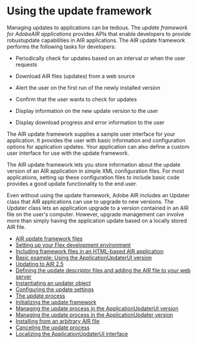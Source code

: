 # Using the update framework

Managing updates to applications can be tedious. The _update framework for
AdobeAIR applications_ provides APIs that enable developers to provide
robustupdate capabilities in AIR applications. The AIR update framework performs
the following tasks for developers:

- Periodically check for updates based on an interval or when the user requests

- Download AIR files (updates) from a web source

- Alert the user on the first run of the newly installed version

- Confirm that the user wants to check for updates

- Display information on the new update version to the user

- Display download progress and error information to the user

The AIR update framework supplies a sample user interface for your application.
It provides the user with basic information and configuration options for
application updates. Your application can also define a custom user interface
for use with the update framework.

The AIR update framework lets you store information about the update version of
an AIR application in simple XML configuration files. For most applications,
setting up these configuration files to include basic code provides a good
update functionality to the end user.

Even without using the update framework, Adobe AIR includes an Updater class
that AIR applications can use to upgrade to new versions. The Updater class lets
an application upgrade to a version contained in an AIR file on the user's
computer. However, upgrade management can involve more than simply having the
application update based on a locally stored AIR file.

- [AIR update framework files](WS436E8E33-B9A3-49c9-A914-84035319B7DA.html)
- [Setting up your Flex development environment](WS01EC1957-C9FB-484d-9AA4-D7293468133D.html)
- [Including framework files in an HTML-based AIR application](WSF03EE194-4501-482d-BB53-99E6F51C6D44.html)
- [Basic example: Using the ApplicationUpdaterUI version](WS96E10DFB-39A5-4488-A666-15B9B46C5EE8.html)
- [Updating to AIR 2.5](WSfffb011ac560372f-3559cf7812b5ab123af-8000.html)
- [Defining the update descriptor files and adding the AIR file to your web server](WS3A1F0087-BF77-45ed-B442-E654E5C7E8F1.html)
- [Instantiating an updater object](WSA28FD1A6-320F-4cdc-8B2E-FEEE2BBAF0AC.html)
- [Configuring the update settings](WS83C043EC-9D2C-4db9-AA1F-352EE2E30892.html)
- [The update process](WSDB4AA835-A13F-40f1-AB5C-610EE25BCDE1.html)
- [Initializing the update framework](WS6C09B923-6464-472e-8EDA-0BAA0A2FFCA1.html)
- [Managing the update process in the ApplicationUpdaterUI version](WS3E12395C-1F02-4314-A040-B12F2E800EE8.html)
- [Managing the update process in the ApplicationUpdater version](WS7416A939-B5AD-4e77-AB3C-D0FFE5D20471.html)
- [Installing from an arbitrary AIR file](WS1C85A6A7-F137-4f5a-966C-95D5CF92C513.html)
- [Canceling the update process](WSF3DE47E9-2009-49b2-966D-35DF9F93CC45.html)
- [Localizing the ApplicationUpdaterUI interface](WS35FDB8D9-5684-44ad-829D-DFA53A7ED75A.html)
